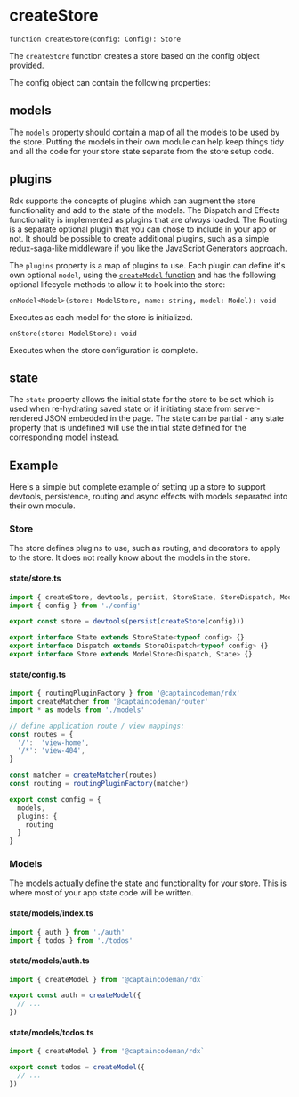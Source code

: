 # createStore

`function createStore(config: Config): Store`

The `createStore` function creates a store based on the config object provided.

The config object can contain the following properties:

## models

The `models` property should contain a map of all the models to be used by the store. Putting the models in their own module can help keep things tidy and all the code for your store state separate from the store setup code.

## plugins

Rdx supports the concepts of plugins which can augment the store functionality and add to the state of the models. The Dispatch and Effects functionality is implemented as plugins that are _always_ loaded. The Routing is a separate optional plugin that you can chose to include in your app or not. It should be possible to create additional plugins, such as a simple redux-saga-like middleware if you like the JavaScript Generators approach.

The `plugins` property is a map of plugins to use. Each plugin can define it's own optional `model`, using the [`createModel` function](api-createModel) and has the following optional lifecycle methods to allow it to hook into the store:

`onModel<Model>(store: ModelStore, name: string, model: Model): void`

Executes as each model for the store is initialized.

`onStore(store: ModelStore): void`

Executes when the store configuration is complete.

## state

The `state` property allows the initial state for the store to be set which is used when re-hydrating saved state or if initiating state from server-rendered JSON embedded in the page. The state can be partial - any state property that is undefined will use the initial state defined for the corresponding model instead.

## Example

Here's a simple but complete example of setting up a store to support devtools, persistence, routing and async effects with models separated into their own module.

### Store

The store defines plugins to use, such as routing, and decorators to apply to the store. It does not really know about the models in the store.

#### state/store.ts

```ts
import { createStore, devtools, persist, StoreState, StoreDispatch, ModelStore } from '@captaincodeman/rdx'
import { config } from './config'

export const store = devtools(persist(createStore(config)))

export interface State extends StoreState<typeof config> {}
export interface Dispatch extends StoreDispatch<typeof config> {}
export interface Store extends ModelStore<Dispatch, State> {}
```

#### state/config.ts

```ts
import { routingPluginFactory } from '@captaincodeman/rdx'
import createMatcher from '@captaincodeman/router'
import * as models from './models'

// define application route / view mappings:
const routes = {
  '/':  'view-home',
  '/*': 'view-404',
}

const matcher = createMatcher(routes)
const routing = routingPluginFactory(matcher)

export const config = {
  models,
  plugins: {
    routing
  }
}
```

### Models

The models actually define the state and functionality for your store. This is where most of your app state code will be written.

#### state/models/index.ts

```ts
import { auth } from './auth'
import { todos } from './todos'
```

#### state/models/auth.ts

```ts
import { createModel } from '@captaincodeman/rdx`

export const auth = createModel({
  // ...
})
```

#### state/models/todos.ts

```ts
import { createModel } from '@captaincodeman/rdx`

export const todos = createModel({
  // ...
})
```
